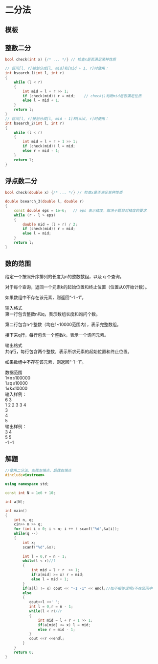 # 二分法
## 模板
## 整数二分
```cpp
bool check(int x) {/* ... */} // 检查x是否满足某种性质

// 区间[l, r]被划分成[l, mid]和[mid + 1, r]时使用：
int bsearch_1(int l, int r)
{
    while (l < r)
    {
        int mid = l + r >> 1;
        if (check(mid)) r = mid;    // check()判断mid是否满足性质
        else l = mid + 1;
    }
    return l;
}
// 区间[l, r]被划分成[l, mid - 1]和[mid, r]时使用：
int bsearch_2(int l, int r)
{
    while (l < r)
    {
        int mid = l + r + 1 >> 1;
        if (check(mid)) l = mid;
        else r = mid - 1;
    }
    return l;
}
```
## 浮点数二分
```cpp
bool check(double x) {/* ... */} // 检查x是否满足某种性质

double bsearch_3(double l, double r)
{
    const double eps = 1e-6;   // eps 表示精度，取决于题目对精度的要求
    while (r - l > eps)
    {
        double mid = (l + r) / 2;
        if (check(mid)) r = mid;
        else l = mid;
    }
    return l;
}
```
## 数的范围
给定一个按照升序排列的长度为n的整数数组，以及 q 个查询。  

对于每个查询，返回一个元素k的起始位置和终止位置（位置从0开始计数）。  

如果数组中不存在该元素，则返回“-1 -1”。  

输入格式  
第一行包含整数n和q，表示数组长度和询问个数。  

第二行包含n个整数（均在1~10000范围内），表示完整数组。  

接下来q行，每行包含一个整数k，表示一个询问元素。  

输出格式  
共q行，每行包含两个整数，表示所求元素的起始位置和终止位置。  

如果数组中不存在该元素，则返回“-1 -1”。  

数据范围  
1≤n≤100000  
1≤q≤10000  
1≤k≤10000  
输入样例：  
6 3  
1 2 2 3 3 4  
3  
4  
5  
输出样例：  
3 4   
5 5  
-1 -1  
## 解题
```cpp
//使用二分法，先找左端点，后找右端点
#include<iostream>

using namespace std;

const int N = 1e6 + 10;

int a[N];

int main()
{
    int n, q;
    cin>> n >> q;
    for (int i = 0; i < n; i ++ ) scanf("%d",&a[i]);
    while(q --)
    {
        int x;
        scanf("%d",&x);
        
        int l = 0,r = n - 1;
        while(l < r)//l
        {   
            int mid = l + r  >> 1;
            if(a[mid] >= x) r = mid;
            else l = mid + 1;
        }
        if(a[l] != x) cout << "-1 -1" << endl;//如不相等说明x不在区间中
        else
        {
           cout<<l <<' ';
           int l = 0,r = n - 1;
           while(l < r)//r
           {   
               int mid = l + r + 1 >> 1;
               if(a[mid] <= x) l = mid;
               else r = mid - 1;
           }
           cout <<r <<endl;
        }
    }
    return 0;
}
```
